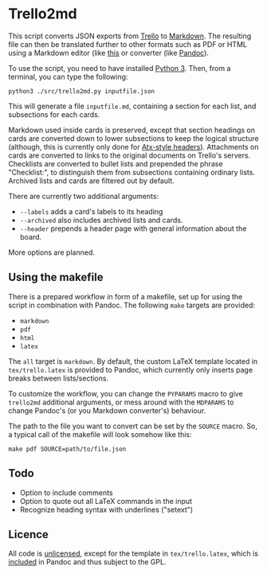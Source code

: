 # Trello2md #

This script converts JSON exports from [Trello](http://trello.com) to
[Markdown](http://daringfireball.net/projects/markdown/basics). The resulting file can then be
translated further to other formats such as PDF or HTML using a Markdown editor (like
[this](https://stackedit.io/#) or converter (like [Pandoc](http://johnmacfarlane.net/pandoc/)).

To use the script, you need to have installed [Python 3](https://www.python.org/download). Then,
from a terminal, you can type the following:

    python3 ./src/trello2md.py inputfile.json
    
This will generate a file `inputfile.md`, containing a section for each list, and subsections for
each cards. 

Markdown used inside cards is preserved, except that section headings on cards are converted down to
lower subsections to keep the logical structure (although, this is currently only done for
[Atx-style headers](http://johnmacfarlane.net/pandoc/README.html#atx-style-headers)). Attachments on
cards are converted to links to the original documents on Trello's servers. Checklists are converted
to bullet lists and prepended the phrase "Checklist:", to distinguish them from subsections
containing ordinary lists. Archived lists and cards are filtered out by default.

There are currently two additional arguments:

- `--labels` adds a card's labels to its heading
- `--archived` also includes archived lists and cards.
- `--header` prepends a header page with general information about the board.

More options are planned.

## Using the makefile ##

There is a prepared workflow in form of a makefile, set up for using the script in combination with
Pandoc. The following `make` targets are provided:

- `markdown`
- `pdf`
- `html`
- `latex`

The `all` target is `markdown`. By default, the custom LaTeX template located in `tex/trello.latex`
is provided to Pandoc, which currently only inserts page breaks between lists/sections.

To customize the workflow, you can change the `PYPARAMS` macro to give `trello2md` additional
arguments, or mess around with the `MDPARAMS` to change Pandoc's (or you Markdown converter's)
behaviour.

The path to the file you want to convert can be set by the `SOURCE` macro. So, a typical call of the
makefile will look somehow like this:

    make pdf SOURCE=path/to/file.json

## Todo ##

- Option to include comments
- Option to quote out all LaTeX commands in the input
- Recognize heading syntax with underlines ("setext")

## Licence ##

All code is [unlicensed](http://unlicense.org/), except for the template in `tex/trello.latex`,
which is [included](https://github.com/jgm/pandoc/blob/master/COPYRIGHT) in Pandoc and thus subject
to the GPL.
